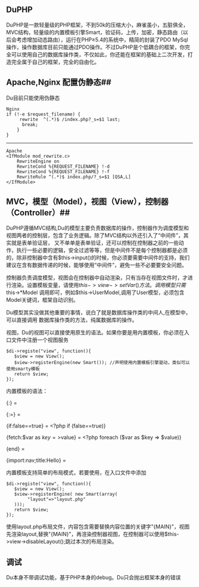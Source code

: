 ## DuPHP ##
DuPHP是一款轻量级的PHP框架，不到50k的压缩大小，麻雀虽小，五脏俱全，MVC结构，轻量级的内置模板引擎Smart，验证码，上传，加密，静态路由（以后会考虑增加动态路由），运行在PHP≥5.4的系统中，精简的封装了PDO MySql操作，操作数据库目前只能通过PDO操作。不过DuPHP是个低耦合的框架，你完全可以使用自己的数据库操作类，不仅如此，你还能在框架的基础上二次开发，打造完全属于自己的框架，完全的自由化。
## Apache,Nginx 配置伪静态##
Du目前只能使用伪静态

	Nginx
    if (!-e $request_filename) {
   		 rewrite  ^(.*)$ /index.php?_s=$1 last;
  		  break;
    	}
    }

----------

	Apache
	<IfModule mod_rewrite.c>
		RewriteEngine on
		RewriteCond %{REQUEST_FILENAME} !-d
		RewriteCond %{REQUEST_FILENAME} !-f
		RewriteRule ^(.*)$ index.php/?_s=$1 [QSA,L]
	</IfModule>

## MVC，模型（Model），视图（View），控制器（Controller）##
DuPHP遵循MVC结构,Du的模型主要负责数据库的操作，控制器作为调度模型和视图两者的控制层，包含了业务逻辑。除了MVC结构以外还引入了“中间件”，其实就是表单验证层， 又不单单是表单验证，还可以控制在控制器之前的一些动作，执行一些必要的逻辑，安全过滤等等，但是中间件不是每个控制器都是必须的，除非控制器中含有$this->input()的时候，你必须要需要中间件的支持，我们建议在含有数据传递的时候，能够使用“中间件”，避免一些不必要要安全问题。

控制器负责调度模型，视图会在控制器中自动渲染，只有当存在视图文件时，才进行渲染。设置模板变量，请使用$this->view->setVar()方法。调用模型只需$this->*Model 调用即可，例如$this->UserModel,调用了User模型，必须包含Model关键词，框架自动识别。

Du模型其实没做其他重要的事情，说白了就是数据库操作类的中间人,在模型中，可以直接调用
数据库操作类的方法，纯属数据库的操作。

视图，Du的视图可以直接使用原生的语法。如果你要是用内置模板，你必须在入口文件中注册一个视图服务
```
$di->registe("view", function(){
   $view = new View();
   $view->registerEngine(new Smart()); //声明使用内置模板引擎驱动，类似可以使用smarty模板
   return $view;
});
```
内置模板的语法：

{:} = <?php ?>

{:=} = <?php echo ?>

{if:false==true} = <?php if (false==true)}

{fetch:$var as $key=>$value} = <?php foreach ($var as $key => $value)}

{end} = <?php } ?>

{import:nav;title:Hello} = <?php $title="Hello";include "nav.html";?>

内置模板支持简单的布局模式，若要使用，在入口文件中添加
```
$di->registe("view", function(){
   $view = new View();
   $view->registerEngine( new Smart(array(
		"layout"=>"layout.php"
   ))); 
   return $view;
});
```
使用layout.php布局文件，内容包含需要替换内容位置的关键字"{MAIN}"，视图先渲染layout,替换"{MAIN}"，再渲染控制器视图，在控制器可以使用$this->view->disableLayout();跳过本次的布局渲染。
## 调试 ##
Du本身不带调试功能，基于PHP本身的debug。Du只会抛出框架本身的错误
